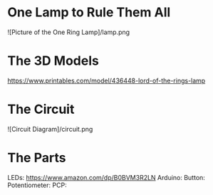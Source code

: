 # One Lamp to Rule Them All

![Picture of the One Ring Lamp]/lamp.png

# The 3D Models

https://www.printables.com/model/436448-lord-of-the-rings-lamp

# The Circuit

![Circuit Diagram]/circuit.png

# The Parts

LEDs: https://www.amazon.com/dp/B0BVM3R2LN
Arduino:
Button:
Potentiometer:
PCP:
